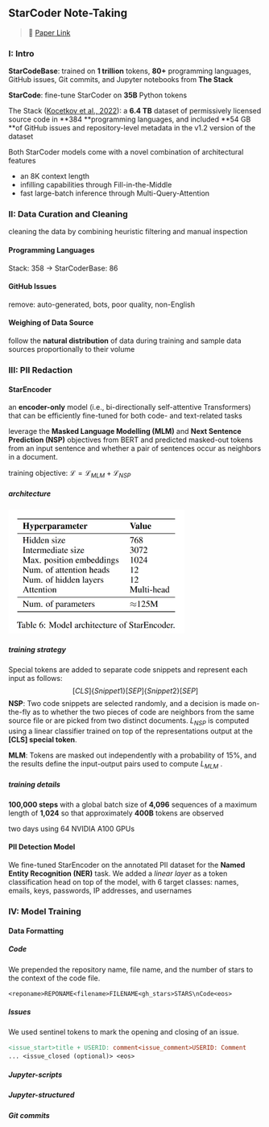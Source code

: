 ## StarCoder Note-Taking

> :page_with_curl: [Paper Link](https://arxiv.org/abs/2305.06161)

### I: Intro

**StarCodeBase**: trained on **1 trillion** tokens, **80+** programming languages, GitHub issues, Git commits, and Jupyter notebooks from **The Stack**

**StarCode**: fine-tune StarCoder on **35B** Python tokens



The Stack ([Kocetkov et al., 2022](https://arxiv.org/abs/2211.15533)): a **6.4 TB** dataset of permissively licensed source code in **384 **programming languages, and included **54 GB **of GitHub issues and repository-level metadata in the v1.2 version of the dataset

Both StarCoder models come with a novel combination of architectural features

- an 8K context length 
- infilling capabilities through Fill-in-the-Middle 
- fast large-batch inference through Multi-Query-Attention



### II: Data Curation and Cleaning

cleaning the data by combining heuristic filtering and manual inspection

#### Programming Languages

Stack: 358 -> StarCoderBase: 86

#### GitHub Issues

remove: auto-generated, bots, poor quality, non-English

#### Weighing of Data Source

follow the **natural distribution** of data during training and sample data sources proportionally to their volume



### III: PII Redaction

#### StarEncoder

an **encoder-only** model (i.e., bi-directionally self-attentive Transformers) that can be efficiently fine-tuned for both code- and text-related tasks

leverage the **Masked Language Modelling (MLM)** and **Next Sentence Prediction (NSP)** objectives from BERT and predicted masked-out tokens from an input sentence and whether a pair of sentences occur as neighbors in a document.

training objective: $\mathcal{L} = \mathcal{L}_{MLM} + \mathcal{L}_{NSP}$

##### architecture

<img src="https://github.com/oraccc/Code-LLM/blob/master/imgs/starencoder.png?raw=true" width="350">

##### training strategy

Special tokens are added to separate code snippets and represent each input as follows: 
$$
[CLS]\{Snippet1\}[SEP]\{Snippet2\}[SEP]
$$
**NSP**: Two code snippets are selected randomly, and a decision is made on-the-fly as to whether the two pieces of code are neighbors from the same source file or are picked from two distinct documents. $L_{NSP}$ is computed using a linear classifier trained on top of the representations output at the **[CLS] special token**.

**MLM**: Tokens are masked out independently with a probability of 15%, and the results define the input-output pairs used to compute $L_{MLM}$ . 

##### training details

**100,000 steps** with a global batch size of **4,096** sequences of a maximum length of **1,024** so that approximately **400B** tokens are observed

two days using 64 NVIDIA A100 GPUs

#### PII Detection Model

We fine-tuned StarEncoder on the annotated PII dataset for the **Named Entity Recognition (NER)** task. We added a *linear layer* as a token classification head on top of the model, with 6 target classes: names, emails, keys, passwords, IP addresses, and usernames



### IV: Model Training

#### Data Formatting

##### Code

We prepended the repository name, file name, and the number of stars to the context of the code file.

```makefile
<reponame>REPONAME<filename>FILENAME<gh_stars>STARS\nCode<eos>
```

##### Issues

We used sentinel tokens to mark the opening and closing of an issue.

```makefile
<issue_start>title + USERID: comment<issue_comment>USERID: Comment
... <issue_closed (optional)> <eos>
```



##### Jupyter-scripts

##### Jupyter-structured

##### Git commits

